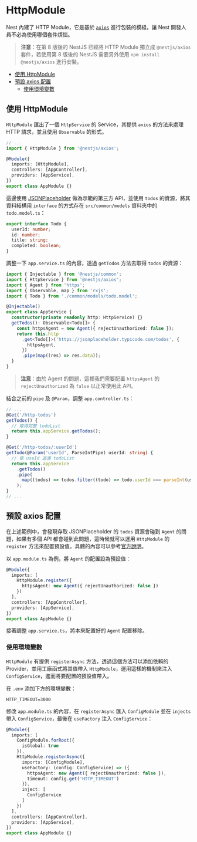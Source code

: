 # HttpModule

Nest 內建了 HTTP Module，它是基於 [`axios`](https://www.npmjs.com/package/axios) 進行包裝的模組，讓 Nest 開發人員不必為使用哪個套件煩惱。

>**注意**：在第 8 版後的 NestJS 已經將 HTTP Module 獨立成 `@nestjs/axios` 套件，若使用第 8 版後的 NestJS 需要另外使用 `npm install @nestjs/axios` 進行安裝。

- [使用 HttpModule](#使用-httpmodule)
- [預設 axios 配置](#預設-axios-配置)
  - [使用環境變數](#使用環境變數)

## 使用 HttpModule

`HttpModule` 匯出了一個 `HttpService` 的 Service，其提供 `axios` 的方法來處理 HTTP 請求，並且使用 `Observable` 的形式。

```ts
// ...
import { HttpModule } from '@nestjs/axios';

@Module({
  imports: [HttpModule],
  controllers: [AppController],
  providers: [AppService],
})
export class AppModule {}
```

這邊使用 [JSONPlaceholder](https://jsonplaceholder.typicode.com/) 做為示範的第三方 API，並使用 `todos` 的資源，將其資料結構用 `interface` 的方式存在 `src/common/models` 資料夾中的 `todo.model.ts`：

```ts
export interface Todo {
  userId: number;
  id: number;
  title: string;
  completed: boolean;
}
```

調整一下 `app.service.ts` 的內容，透過 `getTodos` 方法去取得 `todos` 的資源：

```ts
import { Injectable } from '@nestjs/common';
import { HttpService } from '@nestjs/axios';
import { Agent } from 'https';
import { Observable, map } from 'rxjs';
import { Todo } from './common/models/todo.model';

@Injectable()
export class AppService {
  constructor(private readonly http: HttpService) {}
  getTodos(): Observable<Todo[]> {
    const httpsAgent = new Agent({ rejectUnauthorized: false });
    return this.http
      .get<Todo[]>('https://jsonplaceholder.typicode.com/todos', {
        httpsAgent,
      })
      .pipe(map((res) => res.data));
  }
}
```

>**注意**：由於 Agent 的問題，這裡我們需要配置 `httpsAgent` 的 `rejectUnauthorized` 為 `false` 以正常使用此 API。

結合之前的 `pipe` 及 `@Param`，調整 `app.controller.ts`：

```ts
// ...
@Get('/http-todos')
getTodos() {
  // 取得完整 todoList
  return this.appService.getTodos();
}

@Get('/http-todos/:userId')
getTodo(@Param('userId', ParseIntPipe) userId: string) {
  // 依 useId 過濾 todoList
  return this.appService
    .getTodos()
    .pipe(
      map((todos) => todos.filter((todo) => todo.userId === parseInt(userId))),
    );
}
// ...
```

## 預設 axios 配置

在上述範例中，會發現存取 JSONPlaceholder 的 `todos` 資源會碰到 `Agent` 的問題，如果有多個 API 都會碰到此問題，這時候就可以運用 `HttpModule` 的 `register` 方法來配置預設值，具體的內容可以參考[官方說明](https://github.com/axios/axios#request-config)。

以 `app.module.ts` 為例，將 `Agent` 的配置設為預設值：

```ts
@Module({
  imports: [
    HttpModule.register({
      httpsAgent: new Agent({ rejectUnauthorized: false })
    })
  ],
  controllers: [AppController],
  providers: [AppService],
})
export class AppModule {}
```

接著調整 `app.service.ts`，將本來配置好的 `Agent` 配置移除。

### 使用環境變數

`HttpModule` 有提供 `registerAsync` 方法，透過這個方法可以添加依賴的 Provider，並用工廠函式將其值帶入 `HttpModule`，運用這樣的機制來注入 `ConfigService`，進而將要配置的預設值帶入。

在 `.env` 添加下方的環境變數：

```text
HTTP_TIMEOUT=3000
```

修改 `app.module.ts` 的內容，在 `registerAsync` 匯入 `ConfigModule` 並在 `injects` 帶入 `ConfigService`，最後在 `useFactory` 注入 `ConfigService`：

```ts
@Module({
  imports: [
    ConfigModule.forRoot({
      isGlobal: true
    }),
    HttpModule.registerAsync({
      imports: [ConfigModule],
      useFactory: (config: ConfigService) => ({
        httpsAgent: new Agent({ rejectUnauthorized: false }),
        timeout: config.get('HTTP_TIMEOUT')
      }),
      inject: [
        ConfigService
      ]
    })
  ],
  controllers: [AppController],
  providers: [AppService],
})
export class AppModule {}
```
